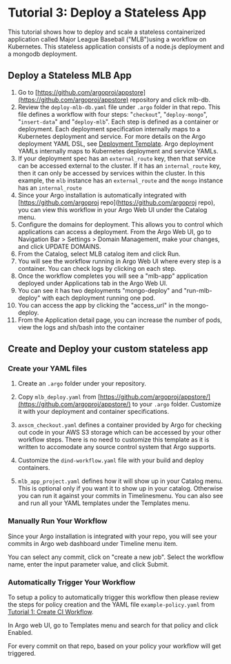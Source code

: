 # Tutorial 3: Deploy a Stateless App

This tutorial shows how to deploy and scale a stateless containerized application called Major League Baseball ("MLB")using a workflow on Kubernetes. This stateless application consists of a node.js deployment and a mongodb deployment.

## Deploy a Stateless MLB App

1.  Go to [https://github.com/argoproj/appstore](https://github.com/argoproj/appstore) repository and click mlb-db.
2.  Review the `deploy-mlb-db.yaml` file under `.argo` folder in that repo. This file defines a workflow with four steps: "`checkout`", "`deploy-mongo`", "`insert-data`" and "`deploy-mlb`". Each step is defined as a container or deployment. Each deployment specification internally maps to a Kubernetes deployment and service. For more details on the Argo deployment YAML DSL, see [Deployment Template](#/docs;doc=deployment_template.md). Argo deployment YAMLs internally maps to Kubernetes deployment and service YAMLs.
3.  If your deployment spec has an `external_route` key, then that service can be accessed external to the cluster. If it has an `internal_route` key, then it can only be accessed by services within the cluster. In this example, the `mlb` instance has an `external_route` and the `mongo` instance has an `internal_route`
4.  Since your Argo installation is automatically integrated with [https://github.com/argoproj repo](https://github.com/argoproj repo), you can view this workflow in your Argo Web UI under the Catalog menu.
5.  Configure the domains for deployment. This allows you to control which applications can access a deployment. From the Argo Web UI, go to Navigation Bar > Settings > Domain Management, make your changes, and click UPDATE DOMAINS.
6.  From the Catalog, select MLB catalog item and click Run.
7.  You will see the workflow running in Argo Web UI where every step is a container. You can check logs by clicking on each step.
8.  Once the workflow completes you will see a "mlb-app" application deployed under Applications tab in the Argo Web UI.
9.  You can see it has two deployments "mongo-deploy" and "run-mlb-deploy" with each deployment running one pod.
10.  You can access the app by clicking the "access_url" in the mongo-deploy.
11.  From the Application detail page, you can increase the number of pods, view the logs and sh/bash into the container

## Create and Deploy your custom stateless app

### Create your YAML files

1.  Create an `.argo` folder under your repository.
2.  Copy `mlb_deploy.yaml` from [https://github.com/argoproj/appstore/](https://github.com/argoproj/appstore/) to your `.argo` folder. Customize it with your deployment and container specifications.

3.  `axscm_checkout.yaml` defines a container provided by Argo for checking out code in your AWS S3 storage which can be accessed by your other workflow steps. There is no need to customize this template as it is written to accomodate any source control system that Argo supports.
4.  Customize the `dind-workflow.yaml` file with your build and deploy containers.
5.  `mlb_app_project.yaml` defines how it will show up in your Catalog menu. This is optional only if you want it to show up in your catalog. Otherwise you can run it against your commits in Timelinesmenu. You can also see and run all your YAML templates under the Templates menu.

### Manually Run Your Workflow

Since your Argo installation is integrated with your repo, you will see your commits in Argo web dashboard under Timeline menu item.

You can select any commit, click on "create a new job". Select the workflow name, enter the input parameter value, and click Submit.

### Automatically Trigger Your Workflow

To setup a policy to automatically trigger this workflow then please review the steps for policy creation and the YAML file `example-policy.yaml` from [Tutorial 1: Create CI Workflow](#/docs;doc=argo_tutorial_1_create_ci_workflow.md).

In Argo web UI, go to Templates menu and search for that policy and click Enabled.

For every commit on that repo, based on your policy your workflow will get triggered.
